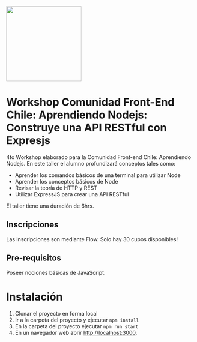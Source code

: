 <img src="https://s3-us-west-2.amazonaws.com/nicoavila/front-end-chile-logo.png" width="200">

# Workshop Comunidad Front-End Chile: Aprendiendo Nodejs: Construye una API RESTful con Expresjs

4to Workshop elaborado para la Comunidad Front-end Chile: Aprendiendo Nodejs. En este taller el alumno profundizará conceptos tales como:

* Aprender los comandos básicos de una terminal para utilizar Node
* Aprender los conceptos básicos de Node
* Revisar la teoría de HTTP y REST
* Utilizar ExpressJS para crear una API RESTful


El taller tiene una duración de 6hrs.

## Inscripciones
Las inscripciones son mediante Flow. Solo hay 30 cupos disponibles!

## Pre-requisitos
Poseer nociones básicas de JavaScript.

# Instalación
1. Clonar el proyecto en forma local
2. Ir a la carpeta del proyecto y ejecutar ```npm install```
3. En la carpeta del proyecto ejecutar ```npm run start```
4. En un navegador web abrir [http://localhost:3000](http://localhost:3000).

